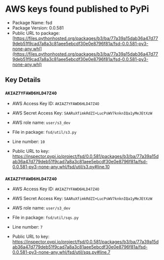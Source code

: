 # AWS keys found published to PyPi

* Package Name: fsd
* Package Version: 0.0.581
* Public URL to package: [https://files.pythonhosted.org/packages/b3/ba/77a39a15dab36a47d779deb51f9cad7a8a3c81aee5ebcdf30e0e8796f81a/fsd-0.0.581-py3-none-any.whl](https://files.pythonhosted.org/packages/b3/ba/77a39a15dab36a47d779deb51f9cad7a8a3c81aee5ebcdf30e0e8796f81a/fsd-0.0.581-py3-none-any.whl)

## Key Details

### `AKIAZ7YFAWD6HLD47Z4O`

* AWS Access Key ID: `AKIAZ7YFAWD6HLD47Z4O`
* AWS Secret Access Key: `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` 
* AWS role name: `user/s3_dev`
* File in package: `fsd/util/s3.py`
* Line number: `10`

* Public URL to key: https://inspector.pypi.io/project/fsd/0.0.581/packages/b3/ba/77a39a15dab36a47d779deb51f9cad7a8a3c81aee5ebcdf30e0e8796f81a/fsd-0.0.581-py3-none-any.whl/fsd/util/s3.py#line.10



### `AKIAZ7YFAWD6HLD47Z4O`

* AWS Access Key ID: `AKIAZ7YFAWD6HLD47Z4O`
* AWS Secret Access Key: `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` 
* AWS role name: `user/s3_dev`
* File in package: `fsd/util/sqs.py`
* Line number: `7`

* Public URL to key: https://inspector.pypi.io/project/fsd/0.0.581/packages/b3/ba/77a39a15dab36a47d779deb51f9cad7a8a3c81aee5ebcdf30e0e8796f81a/fsd-0.0.581-py3-none-any.whl/fsd/util/sqs.py#line.7


